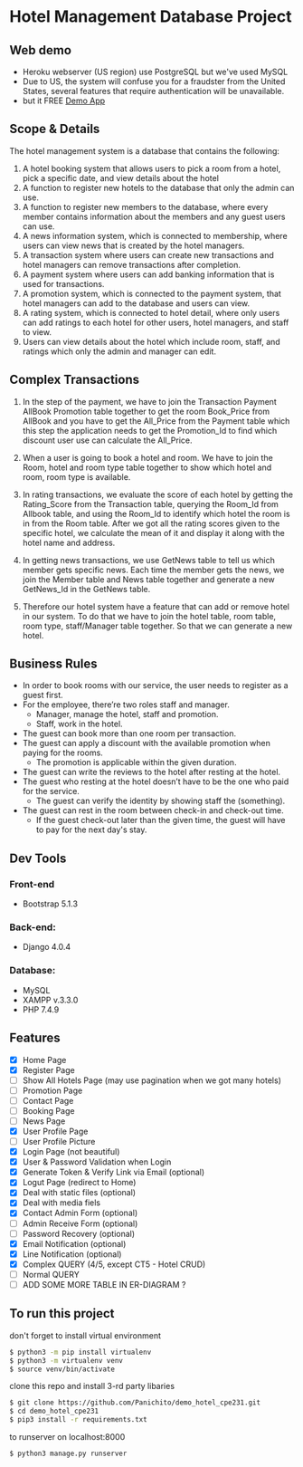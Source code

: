 # Hotel Management Database Project
## Web demo
- Heroku webserver (US region) use PostgreSQL but we've used MySQL
- Due to US, the system will confuse you for a fraudster from the United States, several features that require authentication will be unavailable.
- but it FREE
[Demo App](https://poonveh.herokuapp.com/)

## Scope & Details
The hotel management system is a database that contains the following:
1. A hotel booking system that allows users to pick a room from a hotel, pick a specific date, and view details about the hotel
2. A function to register new hotels to the database that only the admin can use.
3. A function to register new members to the database, where every member contains information about the members and any guest users can use.
4. A news information system, which is connected to membership, where users can view news that is created by the hotel managers.
5. A transaction system where users can create new transactions and hotel managers can remove transactions after completion.
6. A payment system where users can add banking information that is used for transactions.
7. A promotion system, which is connected to the payment system, that hotel managers can add to the database and users can view.
8. A rating system, which is connected to hotel detail, where only users can add ratings to each hotel for other users, hotel managers, and staff to view.
9. Users can view details about the hotel which include room, staff, and ratings which only the admin and manager can edit.

## Complex Transactions
1. In the step of the payment, we have to join the Transaction Payment AllBook Promotion table together to get the room Book_Price from AllBook and you have to get the All_Price from the Payment table which this step the application needs to get the Promotion_Id to find which discount user use can calculate the All_Price.
2. When a user is going to book a hotel and room. We have to join the Room, hotel and room type table together to show which hotel and room, room type is available.
3. In rating transactions, we evaluate the score of each hotel by getting the Rating_Score from the Transaction table, querying the Room_Id from Allbook table, and using the Room_Id to identify which hotel the room is in from the Room table. After we got all the rating scores given to the specific hotel, we calculate the mean of it and display it along with the hotel name and address.
4. In getting news transactions, we use GetNews table to tell us which member gets specific news. Each time the member gets the news, we join the Member table and News table together and generate a new GetNews_Id in the GetNews table.

5. Therefore our hotel system have a feature that can add or remove hotel in our system. To do that we have to join the hotel table, room table, room type, staff/Manager table together. So that we can generate a new hotel.

## Business Rules
- In order to book rooms with our service, the user needs to register as a guest first.
- For the employee, there’re two roles staff and manager.
    - Manager, manage the hotel, staff and promotion.
    - Staff, work in the hotel.
- The guest can book more than one room per transaction.
- The guest can apply a discount with the available promotion when paying for the rooms.
    - The promotion is applicable within the given duration.
- The guest can write the reviews to the hotel after resting at the hotel.
- The guest who resting at the hotel doesn’t have to be the one who paid for the service.
    - The guest can verify the identity by showing staff the (something).
- The guest can rest in the room between check-in and check-out time.
    - If the guest check-out later than the given time, the guest will have to pay for the next day's stay.

## Dev Tools
### Front-end
- Bootstrap 5.1.3
### Back-end: 
- Django 4.0.4
### Database: 
- MySQL
- XAMPP v.3.3.0
- PHP 7.4.9

## Features
- [x] Home Page
- [x] Register Page
- [ ] Show All Hotels Page (may use pagination when we got many hotels)
- [ ] Promotion Page
- [ ] Contact Page
- [ ] Booking Page
- [ ] News Page
- [x] User Profile Page
- [ ] User Profile Picture
- [x] Login Page (not beautiful)
- [x] User & Password Validation when Login
- [x] Generate Token & Verify Link via Email (optional)
- [x] Logut Page (redirect to Home)
- [x] Deal with static files (optional)
- [x] Deal with media fiels
- [x] Contact Admin Form (optional)
- [ ] Admin Receive Form (optional)
- [ ] Password Recovery (optional)
- [x] Email Notification (optional)
- [x] Line Notification (optional)
- [x] Complex QUERY (4/5, except CT5 - Hotel CRUD)
- [ ] Normal QUERY
- [ ] ADD SOME MORE TABLE IN ER-DIAGRAM ?

## To run this project
don't forget to install virtual environment
```bash
$ python3 -m pip install virtualenv
$ python3 -m virtualenv venv
$ source venv/bin/activate
```
clone this repo and install 3-rd party libaries
```bash
$ git clone https://github.com/Panichito/demo_hotel_cpe231.git
$ cd demo_hotel_cpe231
$ pip3 install -r requirements.txt
```
to runserver on localhost:8000
```bash
$ python3 manage.py runserver
```
